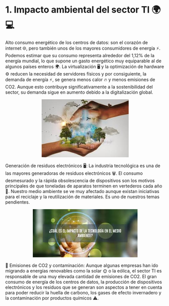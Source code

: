 # 1. Impacto ambiental del sector TI 🌍💻


Alto consumo energético de los centros de datos: son el corazón de internet 🌐, pero también unos de los mayores consumidores de energía ⚡. Podemos estimar que su consumo representa alrededor del 1,12% de la energía mundial, lo que supone un gasto energético muy equiparable al de algunos países enteros 🌍. La virtualización 🖥️ y la optimización de hardware ⚙️ reducen la necesidad de servidores físicos y por consiguiente, la demanda de energía ⚡, se genera menos calor 🔥 y menos emisiones de CO2. Aunque esto contribuye significativamente a la sostenibilidad del sector, su demanda sigue en aumento debido a la digitalización global. 

<p align="center">
  <img src="/img/impacto.jpeg" alt="![impacto](/img/impacto.jpeg)" />
</p>  

Generación de residuos electrónicos 🖥️: La industria tecnológica es una de las mayores generadoras de residuos electrónicos 🗑️. El consumo desmesurado y la rápida obsolescencia de dispositivos son los motivos principales de que toneladas de aparatos terminen en vertederos cada año 🚯. Nuestro medio ambiente se ve muy afectado aunque existan iniciativas para el reciclaje y la reutilización de materiales. Es uno de nuestros temas pendientes.

<p align="center">
  <img src="/img/impacto1.jpeg" alt="![impacto1](/img/impacto1.jpeg)" />
</p> 

🌱 Emisiones de CO2 y contaminación: Aunque algunas empresas han ido migrando a energías renovables como la solar 🌞 o la eólica, el sector TI es responsable de una muy elevada cantidad de emisiones de CO2. El gran consumo de energía de los centros de datos, la producción de dispositivos electrónicos y los residuos que se generan son aspectos a tener en cuenta para poder reducir la huella de carbono, los gases de efecto invernadero y la contaminación por productos químicos ⚠️.
